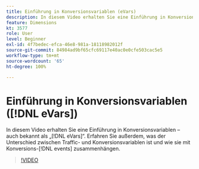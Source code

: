 ```yaml
---
title: Einführung in Konversionsvariablen (eVars)
description: In diesem Video erhalten Sie eine Einführung in Konversionsvariablen – auch bekannt als „eVars“. Erfahren Sie außerdem, was der Unterschied zwischen Traffic- und Konversionsvariablen ist und wie sie mit Konversionsereignissen zusammenhängen.
feature: Dimensions
kt: 3577
role: User
level: Beginner
exl-id: 4f7bedec-efca-46e8-981a-18118982012f
source-git-commit: 84984ad9bf65cfc69117e40ac0e0cfe503cac5e5
workflow-type: tm+mt
source-wordcount: '65'
ht-degree: 100%

---
```


# Einführung in Konversionsvariablen ([!DNL eVars])

In diesem Video erhalten Sie eine Einführung in Konversionsvariablen – auch bekannt als „[!DNL eVars]“. Erfahren Sie außerdem, was der Unterschied zwischen Traffic- und Konversionsvariablen ist und wie sie mit Konversions-[!DNL events] zusammenhängen.

>[!VIDEO](https://video.tv.adobe.com/v/28759/?quality=12&learn=on)
